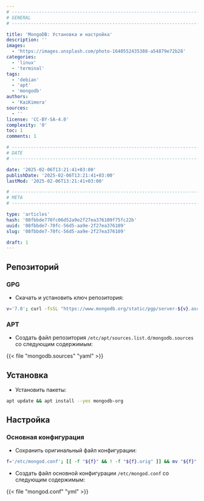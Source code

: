 ```yaml
---
# -------------------------------------------------------------------------------------------------------------------- #
# GENERAL
# -------------------------------------------------------------------------------------------------------------------- #

title: 'MongoDB: Установка и настройка'
description: ''
images:
  - 'https://images.unsplash.com/photo-1640552435388-a54879e72b28'
categories:
  - 'linux'
  - 'terminal'
tags:
  - 'debian'
  - 'apt'
  - 'mongodb'
authors:
  - 'KaiKimera'
sources:
  - ''
license: 'CC-BY-SA-4.0'
complexity: '0'
toc: 1
comments: 1

# -------------------------------------------------------------------------------------------------------------------- #
# DATE
# -------------------------------------------------------------------------------------------------------------------- #

date: '2025-02-06T13:21:41+03:00'
publishDate: '2025-02-06T13:21:41+03:00'
lastMod: '2025-02-06T13:21:41+03:00'

# -------------------------------------------------------------------------------------------------------------------- #
# META
# -------------------------------------------------------------------------------------------------------------------- #

type: 'articles'
hash: '08fbbde770fc06d52a9e2f27ea376109f75fc22b'
uuid: '08fbbde7-70fc-56d5-aa9e-2f27ea376109'
slug: '08fbbde7-70fc-56d5-aa9e-2f27ea376109'

draft: 1
---
```




<!--more-->

## Репозиторий

### GPG

- Скачать и установить ключ репозитория:

```bash
v='7.0'; curl -fsSL "https://www.mongodb.org/static/pgp/server-${v}.asc" | gpg --dearmor -o '/etc/apt/keyrings/mongodb.gpg'
```

### APT

- Создать файл репозитория `/etc/apt/sources.list.d/mongodb.sources` со следующим содержимым:

{{< file "mongodb.sources" "yaml" >}}

## Установка

- Установить пакеты:

```bash
apt update && apt install --yes mongodb-org
```

## Настройка

### Основная конфигурация

- Сохранить оригинальный файл конфигурации:

```bash
f='/etc/mongod.conf'; [[ -f "${f}" && ! -f "${f}.orig" ]] && mv "${f}" "${f}.orig"
```

- Создать файл основной конфигурации `/etc/mongod.conf` со следующим содержимым:

{{< file "mongod.conf" "yml" >}}

